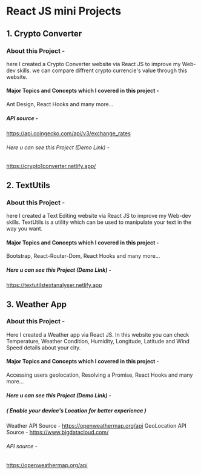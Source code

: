 # React JS mini Projects


## 1. Crypto Converter

### About this Project -
here I created a Crypto Converter website via React JS to improve my Web-dev skills.
we can compare diffrent crypto currencie's value through this website.

#### Major Topics and Concepts which I covered in this project - 
Ant Design, React Hooks and many  more...

##### API source - 
https://api.coingecko.com/api/v3/exchange_rates

###### Here u can see this Project (Demo Link) -
https://crypto1converter.netlify.app/


## 2. TextUtils

### About this Project -
here I created a Text Editing website via React JS to improve my Web-dev skills.
TextUtils is a utility which can be used to manipulate your text in the way you want.

#### Major Topics and Concepts which I covered in this project -
Bootstrap, React-Router-Dom, React Hooks and many more...

##### Here u can see this Project (Demo Link) -
https://textutilstextanalyser.netlify.app


## 3. Weather App

### About this Project -
Here I created a Weather app via React JS. In this website you can check Temperature, Weather Condition, Humidity, Longitude, Latitude and Wind Speed details about your city.

#### Major Topics and Concepts which I covered in this project -
Accessing users geolocation, Resolving a Promise, React Hooks and many more...

##### Here u can see this Project (Demo Link) -
##### ( Enable your device's Location for better experience )
Weather API Source - https://openweathermap.org/api
GeoLocation API Source - https://www.bigdatacloud.com/

###### API source -
https://openweathermap.org/api